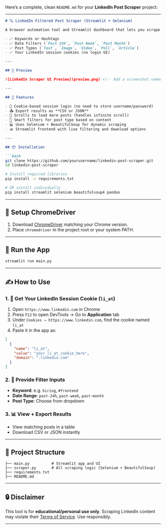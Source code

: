 Here’s a complete, clean `README.md` for your **LinkedIn Post Scraper** project:

---

````markdown
# 🔍 LinkedIn Filtered Post Scraper (Streamlit + Selenium)

A browser automation tool and Streamlit dashboard that lets you scrape **filtered LinkedIn posts** based on:

- ✅ Keywords or Hashtags
- ✅ Date Filters (`Past 24h`, `Past Week`, `Past Month`)
- ✅ Post Types (`Text`, `Image`, `Video`, `Poll`, `Article`)
- ✅ Your LinkedIn session cookies (no login UI)

---

## 📸 Preview

![LinkedIn Scraper UI Preview](preview.png) <!-- Add a screenshot named preview.png if you want -->

---

## 🚀 Features

- 🔐 Cookie-based session login (no need to store username/password)
- 📤 Export results as **CSV or JSON**
- 🔄 Scrolls to load more posts (handles infinite scroll)
- 🧠 Smart filters for post type based on content
- 💻 Uses Selenium + BeautifulSoup for dynamic scraping
- 📊 Streamlit frontend with live filtering and download options

---

## 📦 Installation

```bash
git clone https://github.com/yourusername/linkedin-post-scraper.git
cd linkedin-post-scraper

# Install required libraries
pip install -r requirements.txt

# OR install individually
pip install streamlit selenium beautifulsoup4 pandas
````

---

## 🧰 Setup ChromeDriver

1. Download [ChromeDriver](https://chromedriver.chromium.org/downloads) matching your Chrome version.
2. Place `chromedriver` in the project root or your system PATH.

---

## 🏁 Run the App

```bash
streamlit run main.py
```

---

## ✍️ How to Use

### 1. 🔐 Get Your LinkedIn Session Cookie (`li_at`)

1. Open `https://www.linkedin.com` in Chrome
2. Press `F12` to open DevTools → Go to **Application** tab
3. Under `Cookies → https://www.linkedin.com`, find the cookie named `li_at`
4. Paste it in the app as:

```json
[
  {
    "name": "li_at",
    "value": "your_li_at_cookie_here",
    "domain": ".linkedin.com"
  }
]
```

### 2. 🧾 Provide Filter Inputs

* **Keyword**: e.g. `hiring`, `#frontend`
* **Date Range**: `past-24h`, `past-week`, `past-month`
* **Post Type**: Choose from dropdown

### 3. 📊 View + Export Results

* View matching posts in a table
* Download CSV or JSON instantly

---

## 📝 Project Structure

```text
├── main.py          # Streamlit app and UI
├── scraper.py       # All scraping logic (Selenium + BeautifulSoup)
├── requirements.txt
├── README.md
```

---

## 🔒 Disclaimer

This tool is for **educational/personal use only**. Scraping LinkedIn content may violate their [Terms of Service](https://www.linkedin.com/legal/user-agreement). Use responsibly.

---


